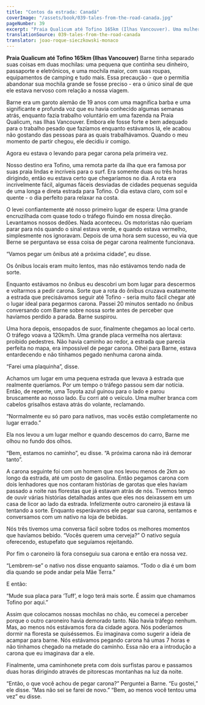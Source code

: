 ```yaml
---
title: "Contos da estrada: Canadá"
coverImage: "/assets/book/039-tales-from-the-road-canada.jpg"
pageNumber: 39
excerpt: "Praia Qualicum até Tofino 165km (Ilhas Vancouver). Uma mulher branca com cabelos grisalhos estava atrás do volante, reclamando. “Normalmente eu só paro para nativos,”"
translationSource: 039-tales-from-the-road-canada
translator: joao-roque-sieczkowski-monaco
---
```


**Praia Qualicum até Tofino 165km (Ilhas Vancouver)**
Barne tinha separado suas coisas em duas mochilas: uma pequena que continha seu dinheiro, passaporte e eletrônicos, e uma mochila maior, com suas roupas, equipamentos de camping e tudo mais. Essa precaução - que o permitia abandonar sua mochila grande se fosse preciso - era o único sinal de que ele estava nervoso com relação a nossa viagem.

Barne era um garoto alemão de 19 anos com uma magnífica barba e uma significante e profunda voz que eu havia conhecido algumas semanas atrás, enquanto fazia trabalho voluntário em uma fazenda na Praia Qualicum, nas Ilhas Vancouver. Embora ele fosse forte e bem adequado para o trabalho pesado que fazíamos enquanto estávamos lá, ele acabou não gostando das pessoas para as quais trabalhávamos. Quando o meu momento de partir chegou, ele decidiu ir comigo.

Agora eu estava o levando para pegar carona pela primeira vez.

Nosso destino era Tofino, uma remota parte da ilha que era famosa por suas praia lindas e incríveis para o surf. Era somente duas ou três horas dirigindo, então eu estava certo que chegaríamos no dia. A rota era incrivelmente fácil, algumas fáceis desviadas de cidades pequenas seguida de uma longa e direta estrada para Tofino. O dia estava claro, com sol e quente - o dia perfeito para relaxar na costa.

O levei confiantemente até nosso primeiro lugar de espera: Uma grande encruzilhada com quase todo o tráfego fluindo em nossa direção. Levantamos nossos dedões. Nada aconteceu. Os motoristas não queriam parar para nós quando o sinal estava verde, e quando estava vermelho, simplesmente nos ignoravam. Depois de uma hora sem sucesso, eu via que Berne se perguntava se essa coisa de pegar carona realmente funcionava.

“Vamos pegar um ônibus até a próxima cidade”, eu disse.

Os ônibus locais eram muito lentos, mas não estávamos tendo nada de sorte.

Enquanto estávamos no ônibus eu descobri um bom lugar para descermos e voltarmos a pedir carona. Sorte que a rota do ônibus cruzava exatamente a estrada que precisávamos seguir até Tofino - seria muito fácil chegar até o lugar ideal para pegarmos carona. Passei 20 minutos sentado no ônibus conversando com Barne sobre nossa sorte antes de perceber que havíamos perdido a parada. Barne suspirou.

Uma hora depois, ensopados de suor, finalmente chegamos ao local certo. O tráfego voava a 120km/h. Uma grande placa vermelha nos alertava: proibido pedestres. Não havia caminho ao redor, a estrada que parecia perfeita no mapa, era impossível de pegar carona. Olhei para Barne, estava entardecendo e não tínhamos pegado nenhuma carona ainda.

“Farei uma plaquinha”, disse.

Achamos um lugar em uma pequena estrada que levava à estrada que realmente queríamos. Por um tempo o tráfego passou sem dar notícia. Então, de repente, uma Toyota azul guinou para o lado e parou bruscamente ao nosso lado. Eu corri até o veículo. Uma mulher branca com cabelos grisalhos estava atrás do volante, reclamando.

“Normalmente eu só paro para nativos, mas vocês estão completamente no lugar errado.”

Ela nos levou a um lugar melhor e quando descemos do carro, Barne me olhou no fundo dos olhos.

“Bem, estamos no caminho”, eu disse. “A próxima carona não irá demorar tanto”.

A carona seguinte foi com um homem que nos levou menos de 2km ao longo da estrada, até um posto de gasolina. Então pegamos carona com dois lenhadores que nos contaram histórias de garotas que eles haviam passado a noite nas florestas que já estavam atrás de nós. Tivemos tempo de ouvir várias histórias detalhadas antes que eles nos deixassem em um casa de licor ao lado da estrada. Infelizmente outro caroneiro já estava lá tentando a sorte. Enquanto esperávamos ele pegar sua carona, sentamos e conversamos com um nativo na loja de bebidas.

Nós três tivemos uma conversa fácil sobre todos os melhores momentos que havíamos bebido.
“Vocês querem uma cerveja?” O nativo seguía oferecendo, estupefato que seguíamos rejeitando.

Por fim o caroneiro lá fora conseguiu sua carona e então era nossa vez.

“Lembrem-se” o nativo nos disse enquanto saiamos. “Todo o dia é um bom dia quando se pode andar pela Mãe Terra.”

E então:

“Mude sua placa para ‘Tuff’, e logo terá mais sorte. É assim que chamamos Tofino por aqui.”

Assim que colocamos nossas mochilas no chão, eu comecei a perceber porque o outro caroneiro havia demorado tanto. Não havia tráfego nenhum. Mas, ao menos nós estávamos fora da cidade agora. Nós poderíamos dormir na floresta se quiséssemos. Eu imaginava como sugerir a ideia de acampar para barne. Nós estávamos pegando carona há umas 7 horas e não tínhamos chegado na metade do caminho. Essa não era a introdução a carona que eu imaginava dar a ele.

Finalmente, uma caminhonete preta com dois surfistas parou e passamos duas horas dirigindo através de pitorescas montanhas na luz da noite.

“Então, o que você achou de pegar carona?” Perguntei a Barne.
“Eu gostei,” ele disse. “Mas não sei se farei de novo.”
“Bem, ao menos você tentou uma vez” eu disse.
